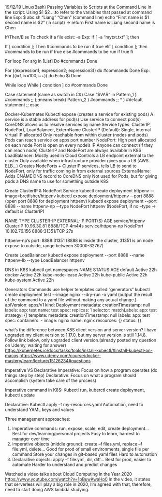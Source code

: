 19/12/19
Linux(Bash)
Passing Variables to Scripts at the Command Line
In the script:
Using $1 $2 …to refer to the variables that passed at command line
Exp:
$ abc.sh “Liang” “Chen” (command line)
echo “First name is $1 second name is \$2” (in script) -> return First name is Liang second name is Chen

If/Then/Else
To check if a file exist: -a
Exp:
If [ -a “mytxt.txt” ]; then

If [ condition ];
Then
#commands to be run if true
elif [ condition ];
then
#commands to be run if true
else
#commands to be run if true
fi

For loop
For arg in [List]
Do
#commands
Done

For ((expression1; expression2; expression3)) do
#commands
Done
Exp:
For ((i=1;i<=100;i++)) do
Echo \$i
Done

While loop
While [ condition ] do
#commands
Done

Case statement (same as switch in C#)
Case “\$VAR” in
Pattern_1 )
#commands
;; (;;means break)
Pattern_2 )
#commands
;; \* )
#default statement
;;
esac

Docker-Kubernetes
Kubectl expose (creates a service for existing pods)
A service is a stable address for pod(s)
Use service to connect pod(s)
CoreDNS allows us to resolve services by name
Service types:
ClusterIP, NodePort, LoadBalancer, ExternName
ClusterIP (Default):
Single, internal virtual IP allocated
Only reachable from within cluster (nodes and pods)
Pods can reach service on apps port number
NodePort:
High port allocated on each node
Port is open on every node’s IP
Anyone can connect (if they can reach node)
ClusterIP and NodePort are always available in K8S
LoadBalancer:
Mostly used in Cloud
Controls a LB endpoint external to the cluster
Only available when infrastructure provider gives you a LB (AWS ELB…)
Creates NodePorts + ClusterIP services, tells LB to send to NodePort, only for traffic coming in from external sources
ExternalName:
Adds CNAME DNS record to CoreDNS only
Not used for Pods, but for giving pods a DNS name to use for something outside K8S

Create ClusterIP & NodePort Service
kubectl create deployment httpenv --image=bretfisher/httpenv
kubectl expose deployment/httpenv --port 8888 (open port 8888 for deployment httpenv)
kubectl expose deployment --port 8888 --name httpenv-np --type NodePort httpenv (NodePort, if no –type -> default is ClusterIP)

NAME TYPE CLUSTER-IP EXTERNAL-IP PORT(S) AGE
service/httpenv ClusterIP 10.96.30.81 <none> 8888/TCP 4m44s
service/httpenv-np NodePort 10.102.76.156 <none> 8888:31351/TCP 27s

httpenv-np’s port: 8888:31351 (8888 is inside the cluster, 31351 is on node expose to outside, range between 30000-32767)

Create LoadBalancer
kubectl expose deployment --port 8888 --name httpenv-lb --type LoadBalancer httpenv

DNS in K8S
kubectl get namespaces
NAME STATUS AGE
default Active 22h
docker Active 22h
kube-node-lease Active 22h
kube-public Active 22h
kube-system Active 22h

Generators
Commands use helper templates called “generators”
kubectl create deployment test --image nginx --dry-run -o yaml (output the result of the command to a yaml file without making any actual change.)
apiVersion: apps/v1
kind: Deployment
metadata:
creationTimestamp: null
labels:
app: test
name: test
spec:
replicas: 1
selector:
matchLabels:
app: test
strategy: {}
template:
metadata:
creationTimestamp: null
labels:
app: test
spec:
containers: - image: nginx
name: nginx
resources: {}
status: {}

what’s the difference between K8S client version and server version?
I have upgraded my client version to 1.17.0, but my server version is still 1.14.8.
Follow link below, only upgraded client version.(already posted my question on Udemy, waiting for answer) https://kubernetes.io/docs/tasks/tools/install-kubectl/#install-kubectl-on-macos
https://www.udemy.com/course/docker-mastery/learn/lecture/15126234#questions

Imperative VS Declarative
Imperative: Focus on how a program operates (do things step by step)
Declarative: Focus on what a program should accomplish (system take care of the process)

Imperative command in K8S:
Kubectl run, kuberctl create deployment, kubectl update

Declarative:
Kubectl apply –f my-resources.yaml
Automation, need to understand YAML keys and values

Three management approaches:

1. Imperative commands: run, expose, scale, edit, create deployment…
   Best for dev/learning/personal projects
   Easy to learn, hardest to manager over time
2. Imperative objects (middle ground): create –f files.yml, replace –f file.yml, delete…
   Good for prod of small environments, single file per command
   Store your changes in git-based yaml files
   Hard to automation
3. Declarative objects: apply –f file.yml, dir\, diff…
   Best for prod, easier to automate
   Harder to understand and predict changes

Watched a video talks about Cloud Computing in the Year 2020
https://www.youtube.com/watch?v=1pBuwKwaHp0
In the video, it states that serverless will play a big role in 2020, I’m agreed with that, therefore, need to start doing AWS lambda studying.
